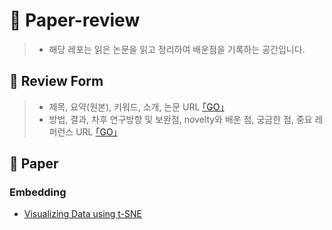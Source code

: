 # 📄 Paper-review
>- 해당 레포는 읽은 논문을 읽고 정리하여 배운점을 기록하는 공간입니다. 

## 📝 Review Form
>- 제목, 요약(원본), 키워드, 소개, 논문 URL [｢GO｣](https://github.com/koptimizer/my_PaperLog/blob/master/.github/ISSUE_TEMPLATE/paper_temp.md)
>- 방법, 결과, 차후 연구방향 및 보완점, novelty와 배운 점, 궁금한 점, 중요 레퍼런스 URL [｢GO｣](https://github.com/koptimizer/my_PaperLog/blob/master/review_form.md)

## 📄 Paper

### Embedding

- [Visualizing Data using t-SNE](https://github.com/JunHyun-DS/Paper-review/blob/master/Paper/Visualizing%20Data%20using%20t-SNE.md)
